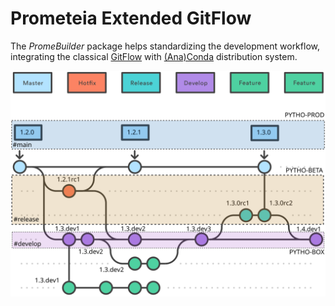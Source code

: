 # Prometeia Extended GitFlow

The *PromeBuilder* package helps standardizing the development workflow, integrating the classical [GitFlow](https://nvie.com/posts/a-successful-git-branching-model/) with [(Ana)Conda](https://anaconda.org) distribution system.

![Prometeia Extended GitFlow](./giflow-full-pytho.svg)